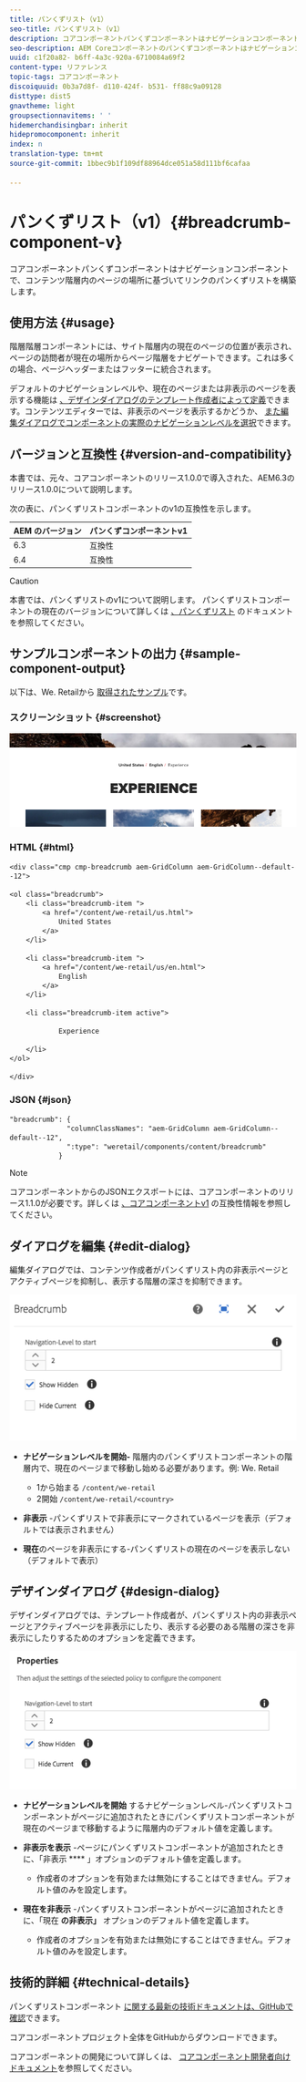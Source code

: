 ```yaml
---
title: パンくずリスト（v1）
seo-title: パンくずリスト（v1）
description: コアコンポーネントパンくずコンポーネントはナビゲーションコンポーネントで、コンテンツ階層内のページの場所に基づいてリンクのパンくずリストを構築します。
seo-description: AEM Coreコンポーネントのパンくずコンポーネントはナビゲーションコンポーネントで、コンテンツ階層内のページの場所に基づいてリンクのパンくずリストを構築します。
uuid: c1f20a82- b6ff-4a3c-920a-6710084a69f2
content-type: リファレンス
topic-tags: コアコンポーネント
discoiquuid: 0b3a7d8f- d110-424f- b531- ff88c9a09128
disttype: dist5
gnavtheme: light
groupsectionnavitems: ' '
hidemerchandisingbar: inherit
hidepromocomponent: inherit
index: n
translation-type: tm+mt
source-git-commit: 1bbec9b1f109df88964dce051a58d111bf6cafaa

---
```



# パンくずリスト（v1）{#breadcrumb-component-v}

コアコンポーネントパンくずコンポーネントはナビゲーションコンポーネントで、コンテンツ階層内のページの場所に基づいてリンクのパンくずリストを構築します。

## 使用方法 {#usage}

階層階層コンポーネントには、サイト階層内の現在のページの位置が表示され、ページの訪問者が現在の場所からページ階層をナビゲートできます。これは多くの場合、ページヘッダーまたはフッターに統合されます。

デフォルトのナビゲーションレベルや、現在のページまたは非表示のページを表示する機能は [、デザインダイアログのテンプレート作成者によって定義](breadcrumb-v1.md#main-pars_title_1995166862)できます。コンテンツエディターでは、非表示のページを表示するかどうか、 [また編集ダイアログでコンポーネントの実際のナビゲーションレベルを選択](breadcrumb-v1.md#main-pars_title)できます。

## バージョンと互換性 {#version-and-compatibility}

本書では、元々、コアコンポーネントのリリース1.0.0で導入された、AEM6.3のリリース1.0.0について説明します。

次の表に、パンくずリストコンポーネントのv1の互換性を示します。

| AEM のバージョン | パンくずコンポーネントv1 |
|--- |--- |
| 6.3 | 互換性 |
| 6.4 | 互換性 |

>[!CAUTION]
>
>本書では、パンくずリストのv1について説明します。
>パンくずリストコンポーネントの現在のバージョンについて詳しくは [、パンくずリスト](breadcrumb.md) のドキュメントを参照してください。

## サンプルコンポーネントの出力 {#sample-component-output}

以下は、We. Retailから [取得されたサンプル](https://helpx.adobe.com/experience-manager/6-4/sites/developing/using/we-retail.html)です。

### スクリーンショット {#screenshot}

![](assets/chlimage_1-33.png)

### HTML {#html}

```
<div class="cmp cmp-breadcrumb aem-GridColumn aem-GridColumn--default--12">

<ol class="breadcrumb">
    <li class="breadcrumb-item ">
        <a href="/content/we-retail/us.html">
            United States
        </a>
    </li>

    <li class="breadcrumb-item ">
        <a href="/content/we-retail/us/en.html">
            English
        </a>
    </li>

    <li class="breadcrumb-item active">
        
            Experience
        
    </li>
</ol>
 
</div>
```

### JSON {#json}

```
"breadcrumb": {
              "columnClassNames": "aem-GridColumn aem-GridColumn--default--12",
              ":type": "weretail/components/content/breadcrumb"
            }
```

>[!NOTE]
>
>コアコンポーネントからのJSONエクスポートには、コアコンポーネントのリリース1.1.0が必要です。詳しくは [、コアコンポーネントv1](versions.md#main-pars_title_236368006) の互換性情報を参照してください。

## ダイアログを編集 {#edit-dialog}

編集ダイアログでは、コンテンツ作成者がパンくずリスト内の非表示ページとアクティブページを抑制し、表示する階層の深さを抑制できます。

![](assets/chlimage_1-34.png)

* **ナビゲーションレベルを開始-** 階層内のパンくずリストコンポーネントの階層内で、現在のページまで移動し始める必要があります。例: We. Retail

   * 1から始まる `/content/we-retail`
   * 2開始 `/content/we-retail/<country>`

* **非表示** -パンくずリストで非表示にマークされているページを表示（デフォルトでは表示されません）
* **現在**のページを非表示にする-パンくずリストの現在のページを表示しない（デフォルトで表示）

## デザインダイアログ {#design-dialog}

デザインダイアログでは、テンプレート作成者が、パンくずリスト内の非表示ページとアクティブページを非表示にしたり、表示する必要のある階層の深さを非表示にしたりするためのオプションを定義できます。

![](assets/chlimage_1-35.png)

* **ナビゲーションレベルを開始** するナビゲーションレベル-パンくずリストコンポーネントがページに追加されたときにパンくずリストコンポーネントが現在のページまで移動するように階層内のデフォルト値を定義します。
* **非表示を表示** -ページにパンくずリストコンポーネントが追加されたときに、「非表示 **** 」オプションのデフォルト値を定義します。

   * 作成者のオプションを有効または無効にすることはできません。デフォルト値のみを設定します。

* **現在を非表示** -パンくずリストコンポーネントがページに追加されたときに、「現在 **の非表示」** オプションのデフォルト値を定義します。

   * 作成者のオプションを有効または無効にすることはできません。デフォルト値のみを設定します。

## 技術的詳細 {#technical-details}

パンくずリストコンポーネント [に関する最新の技術ドキュメントは、GitHubで確認](https://github.com/adobe/aem-core-wcm-components/tree/master/content/src/content/jcr_root/apps/core/wcm/components/breadcrumb/v1/breadcrumb)できます。

コアコンポーネントプロジェクト全体をGitHubからダウンロードできます。

コアコンポーネントの開発について詳しくは、 [コアコンポーネント開発者向けドキュメント](developing.md)を参照してください。
